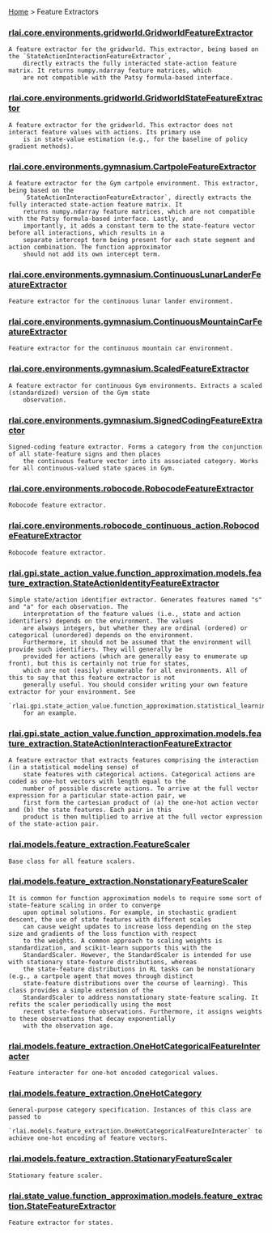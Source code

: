 [Home](index.md) > Feature Extractors
### [rlai.core.environments.gridworld.GridworldFeatureExtractor](https://github.com/MatthewGerber/rlai/tree/master/src/rlai/core/environments/gridworld.py#L201)
```
A feature extractor for the gridworld. This extractor, being based on the `StateActionInteractionFeatureExtractor`,
    directly extracts the fully interacted state-action feature matrix. It returns numpy.ndarray feature matrices, which
    are not compatible with the Patsy formula-based interface.
```
### [rlai.core.environments.gridworld.GridworldStateFeatureExtractor](https://github.com/MatthewGerber/rlai/tree/master/src/rlai/core/environments/gridworld.py#L343)
```
A feature extractor for the gridworld. This extractor does not interact feature values with actions. Its primary use
    is in state-value estimation (e.g., for the baseline of policy gradient methods).
```
### [rlai.core.environments.gymnasium.CartpoleFeatureExtractor](https://github.com/MatthewGerber/rlai/tree/master/src/rlai/core/environments/gymnasium.py#L937)
```
A feature extractor for the Gym cartpole environment. This extractor, being based on the
    `StateActionInteractionFeatureExtractor`, directly extracts the fully interacted state-action feature matrix. It
    returns numpy.ndarray feature matrices, which are not compatible with the Patsy formula-based interface. Lastly, and
    importantly, it adds a constant term to the state-feature vector before all interactions, which results in a
    separate intercept term being present for each state segment and action combination. The function approximator
    should not add its own intercept term.
```
### [rlai.core.environments.gymnasium.ContinuousLunarLanderFeatureExtractor](https://github.com/MatthewGerber/rlai/tree/master/src/rlai/core/environments/gymnasium.py#L1488)
```
Feature extractor for the continuous lunar lander environment.
```
### [rlai.core.environments.gymnasium.ContinuousMountainCarFeatureExtractor](https://github.com/MatthewGerber/rlai/tree/master/src/rlai/core/environments/gymnasium.py#L1260)
```
Feature extractor for the continuous mountain car environment.
```
### [rlai.core.environments.gymnasium.ScaledFeatureExtractor](https://github.com/MatthewGerber/rlai/tree/master/src/rlai/core/environments/gymnasium.py#L717)
```
A feature extractor for continuous Gym environments. Extracts a scaled (standardized) version of the Gym state
    observation.
```
### [rlai.core.environments.gymnasium.SignedCodingFeatureExtractor](https://github.com/MatthewGerber/rlai/tree/master/src/rlai/core/environments/gymnasium.py#L803)
```
Signed-coding feature extractor. Forms a category from the conjunction of all state-feature signs and then places
    the continuous feature vector into its associated category. Works for all continuous-valued state spaces in Gym.
```
### [rlai.core.environments.robocode.RobocodeFeatureExtractor](https://github.com/MatthewGerber/rlai/tree/master/src/rlai/core/environments/robocode.py#L598)
```
Robocode feature extractor.
```
### [rlai.core.environments.robocode_continuous_action.RobocodeFeatureExtractor](https://github.com/MatthewGerber/rlai/tree/master/src/rlai/core/environments/robocode_continuous_action.py#L654)
```
Robocode feature extractor.
```
### [rlai.gpi.state_action_value.function_approximation.models.feature_extraction.StateActionIdentityFeatureExtractor](https://github.com/MatthewGerber/rlai/tree/master/src/rlai/gpi/state_action_value/function_approximation/models/feature_extraction.py#L144)
```
Simple state/action identifier extractor. Generates features named "s" and "a" for each observation. The
    interpretation of the feature values (i.e., state and action identifiers) depends on the environment. The values
    are always integers, but whether they are ordinal (ordered) or categorical (unordered) depends on the environment.
    Furthermore, it should not be assumed that the environment will provide such identifiers. They will generally be
    provided for actions (which are generally easy to enumerate up front), but this is certainly not true for states,
    which are not (easily) enumerable for all environments. All of this to say that this feature extractor is not
    generally useful. You should consider writing your own feature extractor for your environment. See
    `rlai.gpi.state_action_value.function_approximation.statistical_learning.feature_extraction.gridworld.GridworldFeatureExtractor`
    for an example.
```
### [rlai.gpi.state_action_value.function_approximation.models.feature_extraction.StateActionInteractionFeatureExtractor](https://github.com/MatthewGerber/rlai/tree/master/src/rlai/gpi/state_action_value/function_approximation/models/feature_extraction.py#L80)
```
A feature extractor that extracts features comprising the interaction (in a statistical modeling sense) of
    state features with categorical actions. Categorical actions are coded as one-hot vectors with length equal to the
    number of possible discrete actions. To arrive at the full vector expression for a particular state-action pair, we
    first form the cartesian product of (a) the one-hot action vector and (b) the state features. Each pair in this
    product is then multiplied to arrive at the full vector expression of the state-action pair.
```
### [rlai.models.feature_extraction.FeatureScaler](https://github.com/MatthewGerber/rlai/tree/master/src/rlai/models/feature_extraction.py#L90)
```
Base class for all feature scalers.
```
### [rlai.models.feature_extraction.NonstationaryFeatureScaler](https://github.com/MatthewGerber/rlai/tree/master/src/rlai/models/feature_extraction.py#L186)
```
It is common for function approximation models to require some sort of state-feature scaling in order to converge
    upon optimal solutions. For example, in stochastic gradient descent, the use of state features with different scales
    can cause weight updates to increase loss depending on the step size and gradients of the loss function with respect
    to the weights. A common approach to scaling weights is standardization, and scikit-learn supports this with the
    StandardScaler. However, the StandardScaler is intended for use with stationary state-feature distributions, whereas
    the state-feature distributions in RL tasks can be nonstationary (e.g., a cartpole agent that moves through distinct
    state-feature distributions over the course of learning). This class provides a simple extension of the
    StandardScaler to address nonstationary state-feature scaling. It refits the scaler periodically using the most
    recent state-feature observations. Furthermore, it assigns weights to these observations that decay exponentially
    with the observation age.
```
### [rlai.models.feature_extraction.OneHotCategoricalFeatureInteracter](https://github.com/MatthewGerber/rlai/tree/master/src/rlai/models/feature_extraction.py#L311)
```
Feature interacter for one-hot encoded categorical values.
```
### [rlai.models.feature_extraction.OneHotCategory](https://github.com/MatthewGerber/rlai/tree/master/src/rlai/models/feature_extraction.py#L362)
```
General-purpose category specification. Instances of this class are passed to
    `rlai.models.feature_extraction.OneHotCategoricalFeatureInteracter` to achieve one-hot encoding of feature vectors.
```
### [rlai.models.feature_extraction.StationaryFeatureScaler](https://github.com/MatthewGerber/rlai/tree/master/src/rlai/models/feature_extraction.py#L123)
```
Stationary feature scaler.
```
### [rlai.state_value.function_approximation.models.feature_extraction.StateFeatureExtractor](https://github.com/MatthewGerber/rlai/tree/master/src/rlai/state_value/function_approximation/models/feature_extraction.py#L13)
```
Feature extractor for states.
```
